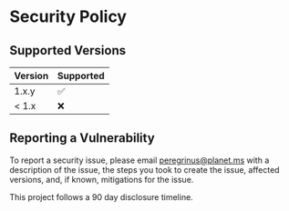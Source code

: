 # Security Policy

## Supported Versions

| Version | Supported          |
| ------- | ------------------ |
| 1.x.y   | :white_check_mark: |
| < 1.x   | :x:                |

## Reporting a Vulnerability

To report a security issue, please email peregrinus@planet.ms
with a description of the issue, the steps you took to create the issue,
affected versions, and, if known, mitigations for the issue.

This project follows a 90 day disclosure timeline.
